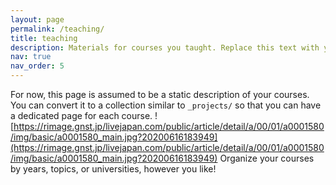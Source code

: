 ```yaml
---
layout: page
permalink: /teaching/
title: teaching
description: Materials for courses you taught. Replace this text with your description.
nav: true
nav_order: 5
---
```


For now, this page is assumed to be a static description of your courses. You can convert it to a collection similar to `_projects/` so that you can have a dedicated page for each course.
![https://rimage.gnst.jp/livejapan.com/public/article/detail/a/00/01/a0001580/img/basic/a0001580_main.jpg?20200616183949](https://rimage.gnst.jp/livejapan.com/public/article/detail/a/00/01/a0001580/img/basic/a0001580_main.jpg?20200616183949)
Organize your courses by years, topics, or universities, however you like!

